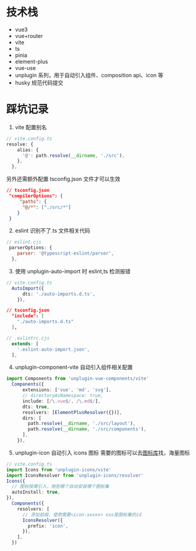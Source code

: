 # 技术栈

- vue3
- vue+router
- vite
- ts
- pinia
- element-plus
- vue-use
- unplugin 系列，用于自动引入组件、composition api、icon 等
- husky 规范代码提交

# 踩坑记录

1. vite 配置别名

```ts
// vite.config.ts
resolve: {
    alias: {
      '@': path.resolve(__dirname, './src'),
    },
  },
```

另外还需额外配置 tsconfig.json 文件才可以生效

```json
// tsconfig.json
 "compilerOptions": {
     "paths": {
      "@/*": ["./src/*"]
    }
 }
```

2. eslint 识别不了.ts 文件相关代码

```js
// eslint.cjs
 parserOptions: {
    parser: '@typescript-eslint/parser',
  },
```

3. 使用 unplugin-auto-import 时 eslint,ts 检测报错

```ts
// vite.config.ts
  AutoImport({
      dts: './auto-imports.d.ts',
    }),
```

```json
// tsconfig.json
  "include": [
    "./auto-imports.d.ts"
  ],
```

```js
// .eslintrc.cjs
  extends: [
    '.eslint-auto-import.json',
  ],
```

4. unplugin-component-vite 自动引入组件相关配置

```ts
import Components from 'unplugin-vue-components/vite'
  Components({
      extensions: ['vue', 'md', 'svg'],
      // directoryAsNamespace: true,
      include: [/\.vue$/, /\.md$/],
      dts: true,
      resolvers: [ElementPlusResolver({})],
      dirs: [
        path.resolve(__dirname, './src/layout'),
        path.resolve(__dirname, './src/components'),
      ],
    }),
```

5. unplugin-icon 自动引入 icons 图标
   需要的图标可以去[图标库](https://icones.js.org)找，海量图标

```ts
// vite.config.ts
import Icons from 'unplugin-icons/vite'
import IconsResolver from 'unplugin-icons/resolver'
Icons({
  // 图标按需引入，用到哪个自动安装哪个图标集
  autoInstall: true,
}),
  Components({
    resolvers: [
      // 添加前缀，使用需要<icon-xxxxx> xxx是图标集的id
      IconsResolver({
        prefix: 'icon',
      }),
    ],
  })
```

